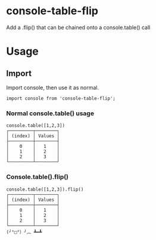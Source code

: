 # console-table-flip
Add a .flip() that can be chained onto a console.table() call

# Usage
## Import
Import console, then use it as normal.
```
import console from 'console-table-flip';
```

### Normal console.table() usage
```
console.table([1,2,3])
┌─────────┬────────┐
│ (index) │ Values │
├─────────┼────────┤
│    0    │   1    │
│    1    │   2    │
│    2    │   3    │
└─────────┴────────┘
```
### Console.table().flip()
```
console.table([1,2,3]).flip()
┌─────────┬────────┐
│ (index) │ Values │
├─────────┼────────┤
│    0    │   1    │
│    1    │   2    │
│    2    │   3    │
└─────────┴────────┘
(╯°□°）╯︵ ┻━┻
```

